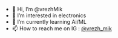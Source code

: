 - 👋 Hi, I’m @vrezhMik
- 👀 I’m interested in electronics
- 🌱 I’m currently learning Ai/ML
- 📫 How to reach me on IG : <a href="https://www.instagram.com/vrezh_mik/" target="_blank">@vrezh_mik</a>

<!---
vrezhMik/vrezhMik is a ✨ special ✨ repository because its `README.md` (this file) appears on your GitHub profile.
You can click the Preview link to take a look at your changes.
--->
